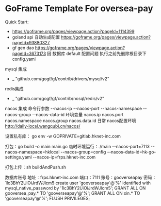 # GoFrame Template For oversea-pay

Quick Start: 
- https://goframe.org/pages/viewpage.action?pageId=1114399
- goland api 自动生成配置 https://goframe.org/pages/viewpage.action?pageId=93880327
- gf gen dao https://goframe.org/pages/viewpage.action?pageId=3673173  因 数据库 default 配置问题 执行之前先删除根目录下 config.yaml 

mysql 集成
- _ "github.com/gogf/gf/contrib/drivers/mysql/v2"
    
redis集成
- _ "github.com/gogf/gf/contrib/nosql/redis/v2"

nacos 集成
命令行参数
--nacos-ip
--nacos-port
--nacos-namespace
--nacos-group
--nacos-data-id
环境变量
nacos.ip
nacos.port
nacos.namespace
nacos.group
nacos.data.id
日常 nacos配置环境
http://daily-local.wangqubi.cn/nacos/

设置私有库： go env -w GOPRIVATE=gitlab.hknet-inc.com

打包：go build -o main main.go
临时环境运行：./main --nacos-port=7113 --nacos-namespace=hklocal --nacos-group=config --nacos-data-id=hk-go-settings.yaml --nacos-ip=frps.hknet-inc.com

[//]: # (打包上传：gf docker -tn heiku_gooverseapay:daily -p)
打包上传：sh buildAndPush.sh

数据库账号
地址：frps.hknet-inc.com
端口：7111
账号：gooverseapay
密码：1lc3BhY2UiOiJrdWJlcm5
create user 'gooverseapay'@'%' identified with mysql_native_password by '1lc3BhY2UiOiJrdWJlcm5';
GRANT ALL ON gooversea_pay.* TO 'gooverseapay'@'%';
GRANT ALL ON xin.* TO 'gooverseapay'@'%';
FLUSH PRIVILEGES;
